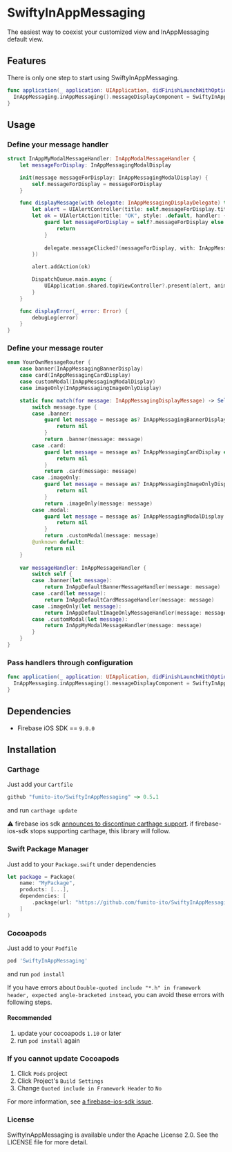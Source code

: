 # SwiftyInAppMessaging

The easiest way to coexist your customized view and InAppMessaging default view.  

## Features

There is only one step to start using SwiftyInAppMessaging.

```swift
func application(_ application: UIApplication, didFinishLaunchWithOptions launchOptions: [UIApplication.LaunchOptionsKey: Any]?) -> Bool {
  InAppMessaging.inAppMessaging().messageDisplayComponent = SwiftyInAppMessaging()
}
```

## Usage

### Define your message handler

```swift
struct InAppMyModalMessageHandler: InAppModalMessageHandler {
    let messageForDisplay: InAppMessagingModalDisplay

    init(message messageForDisplay: InAppMessagingModalDisplay) {
        self.messageForDisplay = messageForDisplay
    }

    func displayMessage(with delegate: InAppMessagingDisplayDelegate) throws {
        let alert = UIAlertController(title: self.messageForDisplay.title)
        let ok = UIAlertAction(title: "OK", style: .default, handler: { [weak self] _ in
            guard let messageForDisplay = self?.messageForDisplay else {
                return
            }
            
            delegate.messageClicked?(messageForDisplay, with: InAppMessagingAction(actionText: "OK", actionURL: nil)
        })

        alert.addAction(ok)

        DispatchQueue.main.async {
            UIApplication.shared.topViewController?.present(alert, animated: true, completion: nil)
        }
    }

    func displayError(_ error: Error) {
        debugLog(error)
    }
}
```

### Define your message router

```swift
enum YourOwnMessageRouter {
    case banner(InAppMessagingBannerDisplay)
    case card(InAppMessagingCardDisplay)
    case customModal(InAppMessagingModalDisplay)
    case imageOnly(InAppMessagingImageOnlyDisplay)

    static func match(for message: InAppMessagingDisplayMessage) -> Self? {
        switch message.type {
        case .banner:
            guard let message = message as? InAppMessagingBannerDisplay else {
                return nil
            }
            return .banner(message: message)
        case .card:
            guard let message = message as? InAppMessagingCardDisplay else {
                return nil
            }
            return .card(message: message)
        case .imageOnly:
            guard let message = message as? InAppMessagingImageOnlyDisplay else {
                return nil
            }
            return .imageOnly(message: message)
        case .modal:
            guard let message = message as? InAppMessagingModalDisplay else {
                return nil
            }
            return .customModal(message: message)
        @unknown default:
            return nil
    }
    
    var messageHandler: InAppMessageHandler {
        switch self {
        case .banner(let message):
            return InAppDefaultBannerMessageHandler(message: message)
        case .card(let message):
            return InAppDefaultCardMessageHandler(message: message)
        case .imageOnly(let message):
            return InAppDefaultImageOnlyMessageHandler(message: message)
        case .customModal(let message):
            return InAppMyModalMessageHandler(message: message)
        }
    }
}
```

### Pass handlers through configuration

```swift
func application(_ application: UIApplication, didFinishLaunchWithOptions launchOptions: [UIApplication.LaunchOptionsKey: Any]?) -> Bool {
  InAppMessaging.inAppMessaging().messageDisplayComponent = SwiftyInAppMessaging<YourOwnMessageRouter>()
}
```

## Dependencies

- Firebase iOS SDK == `9.0.0`

## Installation

### Carthage

Just add your `Cartfile`

```ruby
github "fumito-ito/SwiftyInAppMessaging" ~> 0.5.1
```

and run `carthage update`

:warning: firebase ios sdk [announces to discontinue carthage support](https://github.com/firebase/firebase-ios-sdk/discussions/7129). if firebase-ios-sdk stops supporting carthage, this library will follow.

### Swift Package Manager

Just add to your `Package.swift` under dependencies

```swift
let package = Package(
    name: "MyPackage",
    products: [...],
    dependencies: [
        .package(url: "https://github.com/fumito-ito/SwiftyInAppMessaging.git", .upToNextMajor(from: "0.5.1"))
    ]
)
```

### Cocoapods

Just add to your `Podfile`

```ruby
pod 'SwiftyInAppMessaging'
```

and run `pod install`

If you have errors about `Double-quoted include "*.h" in framework header, expected angle-bracketed instead`, you can avoid these errors with following steps.

#### Recommended

1. update your cocoapods `1.10` or later
1. run `pod install` again

### If you cannot update Cocoapods

1. Click `Pods` project
1. Click Project's `Build Settings`
1. Change `Quoted include in Framework Header` to `No`

For more information, see [a firebase-ios-sdk issue](https://github.com/firebase/firebase-ios-sdk/issues/5987).

### License

SwiftyInAppMessaging is available under the Apache License 2.0. See the LICENSE file for more detail.
